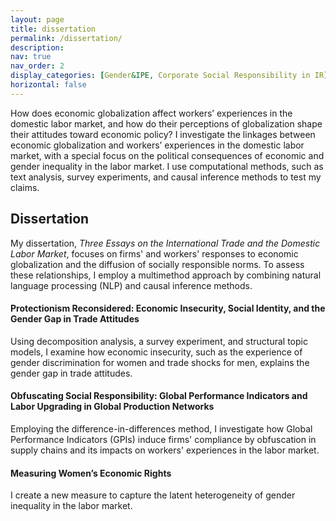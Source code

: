 ```yaml
---
layout: page
title: dissertation
permalink: /dissertation/
description: 
nav: true
nav_order: 2
display_categories: [Gender&IPE, Corporate Social Responsibility in IR]
horizontal: false
---
```


How does economic globalization affect workers’ experiences in the domestic labor market, and how do their perceptions of globalization shape their attitudes toward economic policy? I investigate the linkages between economic globalization and workers’ experiences in the domestic labor market, with a special focus on the political consequences of economic and gender inequality in the labor market. I use computational methods, such as text analysis, survey experiments, and causal inference methods to test my claims.

##  Dissertation 

My dissertation, *Three Essays on the International Trade and the Domestic Labor Market*, focuses on firms' and workers' responses to economic globalization and the diffusion of socially responsible norms. To assess these relationships, I employ a multimethod approach by combining natural language processing (NLP) and causal inference methods.



#### Protectionism Reconsidered: Economic Insecurity, Social Identity, and the Gender Gap in Trade Attitudes

Using decomposition analysis, a survey experiment, and structural topic models, I examine how economic insecurity, such as the experience of gender discrimination for women and trade shocks for men, explains the gender gap in trade attitudes. 

#### Obfuscating Social Responsibility: Global Performance Indicators and Labor Upgrading in Global Production Networks  

Employing the difference-in-differences method, I investigate how Global Performance Indicators (GPIs) induce firms' compliance by obfuscation in supply chains and its impacts on workers' experiences in the labor market.

#### Measuring Women’s Economic Rights 

I create a new measure to capture the latent heterogeneity of gender inequality in the labor market. 



